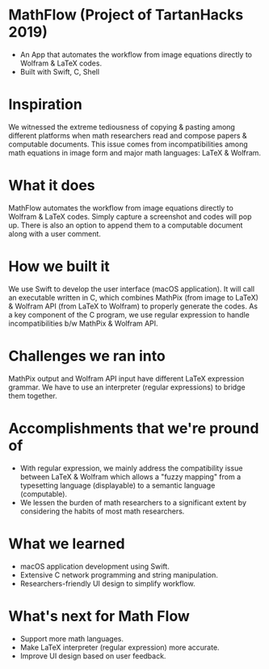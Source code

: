 # MathFlow (Project of TartanHacks 2019) 
* An App that automates the workflow from image equations directly to Wolfram &amp; LaTeX codes.
* Built with Swift, C, Shell

# Inspiration
We witnessed the extreme tediousness of copying & pasting among different platforms when math researchers read and compose papers & computable documents. This issue comes from incompatibilities among math equations in image form and major math languages: LaTeX & Wolfram.

# What it does
MathFlow automates the workflow from image equations directly to Wolfram & LaTeX codes. Simply capture a screenshot and codes will pop up. There is also an option to append them to a computable document along with a user comment.

# How we built it
We use Swift to develop the user interface (macOS application). It will call an executable written in C, which combines MathPix (from image to LaTeX) & Wolfram API (from LaTeX to Wolfram) to properly generate the codes. As a key component of the C program, we use regular expression to handle incompatibilities b/w MathPix & Wolfram API.
 
# Challenges we ran into
MathPix output and Wolfram API input have different LaTeX expression grammar. We have to use an interpreter (regular expressions) to bridge them together.

# Accomplishments that we're pround of 
* With regular expression, we mainly address the compatibility issue between LaTeX & Wolfram which allows a "fuzzy mapping" from a typesetting language (displayable) to a semantic language (computable).
* We lessen the burden of math researchers to a significant extent by considering the habits of most math researchers.

# What we learned
* macOS application development using Swift.
* Extensive C network programming and string manipulation.
* Researchers-friendly UI design to simplify workflow.

# What's next for Math Flow
* Support more math languages.
* Make LaTeX interpreter (regular expression) more accurate.
* Improve UI design based on user feedback.
